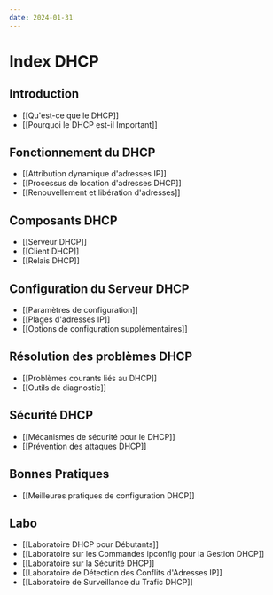 ```yaml
---
date: 2024-01-31
---
```

# Index DHCP

## Introduction
   - [[Qu'est-ce que le DHCP]]
   - [[Pourquoi le DHCP est-il Important]]

## Fonctionnement du DHCP
   - [[Attribution dynamique d'adresses IP]]
   - [[Processus de location d'adresses DHCP]]
   - [[Renouvellement et libération d'adresses]]

## Composants DHCP
   - [[Serveur DHCP]]
   - [[Client DHCP]]
   - [[Relais DHCP]]

## Configuration du Serveur DHCP
   - [[Paramètres de configuration]]
   - [[Plages d'adresses IP]]
   - [[Options de configuration supplémentaires]]

## Résolution des problèmes DHCP
   - [[Problèmes courants liés au DHCP]]
   - [[Outils de diagnostic]]

## Sécurité DHCP
   - [[Mécanismes de sécurité pour le DHCP]]
   - [[Prévention des attaques DHCP]]

## Bonnes Pratiques
   - [[Meilleures pratiques de configuration DHCP]]

## Labo 
- [[Laboratoire DHCP pour Débutants]]
- [[Laboratoire sur les Commandes ipconfig pour la Gestion DHCP]]
- [[Laboratoire sur la Sécurité DHCP]]
- [[Laboratoire de Détection des Conflits d'Adresses IP]]
- [[Laboratoire de Surveillance du Trafic DHCP]]